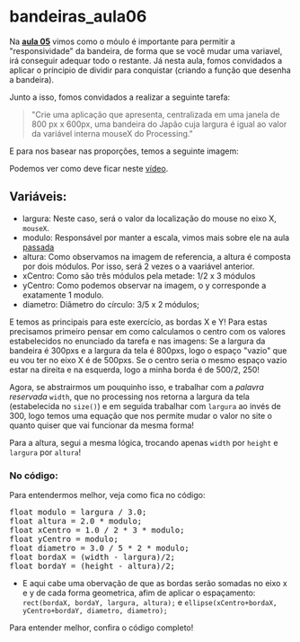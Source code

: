 # bandeiras_aula06
Na [**aula 05**](https://github.com/VaneskaSousa/exercicios-mami/tree/master/bandeiras_aula05) vimos como o móulo é importante para permitir a "responsividade" da bandeira, de forma que se você mudar uma variavel, irá conseguir adequar todo o restante. Já nesta aula, fomos convidados a aplicar o príncipio de dividir para conquistar (criando a função que desenha a bandeira). 

Junto a isso, fomos convidados a realizar a seguinte tarefa:

>"Crie uma aplicação que apresenta, centralizada em uma janela de 800 px x 600px, uma bandeira do Japão cuja largura é igual ao valor da variável interna mouseX do
Processing."

E para nos basear nas proporções, temos a seguinte imagem:
![]()

Podemos ver como deve ficar neste [vídeo](https://youtu.be/iYl-t2HzeM4).

## Variáveis:
* largura: Neste caso, será o valor da localização do mouse no eixo X, `mouseX`. 
* modulo: Responsável por manter a escala, vimos mais sobre ele na aula [passada](https://github.com/VaneskaSousa/exercicios-mami/tree/master/bandeiras_aula05)
* altura: Como observamos na imagem de referencia, a altura é composta por dois módulos. Por isso, será 2 vezes o a vaariável anterior. 
* xCentro: Como são três módulos pela metade: 1/2 x 3 módulos
* yCentro: Como podemos observar na imagem, o y corresponde a exatamente 1 modulo. 
* diametro: Diâmetro do círculo: 3/5 x 2 módulos;

E temos as principais para este exercício, as bordas X e Y! Para estas precisamos primeiro pensar em como calculamos o centro com os valores estabelecidos no enunciado da tarefa e nas imagens: 
Se a largura da bandeira é 300pxs e a largura da tela é 800pxs, logo o espaço "vazio" que eu vou ter no eixo X é de 500pxs. Se o centro seria o mesmo espaço vazio estar na direita e na esquerda, logo a minha borda é de 500/2, 250! 

Agora, se abstrairmos um pouquinho isso, e trabalhar com a *palavra reservada* `width`, que no processing nos retorna a largura da tela (estabelecida no `size()`) e em seguida trabalhar com `largura` ao invés de 300, logo temos uma equação que nos permite mudar o valor no site o quanto quiser que vai funcionar da mesma forma!

Para a altura, segui a mesma lógica, trocando apenas `width` por `height` e `largura` por `altura`! 

### No código:
Para entendermos melhor, veja como fica no código:

<pre>float modulo = largura / 3.0;
float altura = 2.0 * modulo;
float xCentro = 1.0 / 2 * 3 * modulo;
float yCentro = modulo;
float diametro = 3.0 / 5 * 2 * modulo;
float bordaX = (width - largura)/2;
float bordaY = (height - altura)/2;
</pre>

* E aqui cabe uma obervação de que as bordas serão somadas no eixo x e y de cada forma geometrica, afim de aplicar o espaçamento:
`rect(bordaX, bordaY, largura, altura);` e `ellipse(xCentro+bordaX, yCentro+bordaY, diametro, diametro);`

Para entender melhor, confira o código completo!
